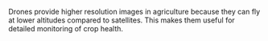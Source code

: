 Drones provide higher resolution images in agriculture because they can fly at lower altitudes compared to satellites. This makes them useful for detailed monitoring of crop health.
